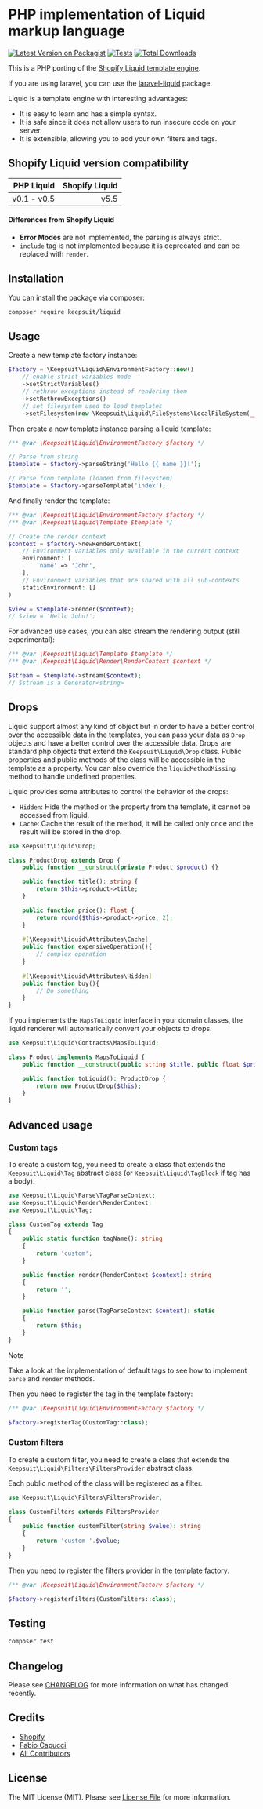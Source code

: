 # PHP implementation of Liquid markup language

[![Latest Version on Packagist](https://img.shields.io/packagist/v/keepsuit/liquid.svg?style=flat-square)](https://packagist.org/packages/keepsuit/liquid)
[![Tests](https://img.shields.io/github/actions/workflow/status/keepsuit/php-liquid/run-tests.yml?branch=main&label=tests&style=flat-square)](https://github.com/keepsuit/liquid/actions/workflows/run-tests.yml)
[![Total Downloads](https://img.shields.io/packagist/dt/keepsuit/liquid.svg?style=flat-square)](https://packagist.org/packages/keepsuit/liquid)

This is a PHP porting of the [Shopify Liquid template engine](https://github.com/Shopify/liquid).

If you are using laravel, you can use the [laravel-liquid](https://github.com/keepsuit/laravel-liquid) package.

Liquid is a template engine with interesting advantages:

- It is easy to learn and has a simple syntax.
- It is safe since it does not allow users to run insecure code on your server.
- It is extensible, allowing you to add your own filters and tags.

## Shopify Liquid version compatibility

|  PHP Liquid | Shopify Liquid |
|------------:|---------------:|
| v0.1 - v0.5 |           v5.5 |

#### Differences from Shopify Liquid

- **Error Modes** are not implemented, the parsing is always strict.
- `include` tag is not implemented because it is deprecated and can be replaced with `render`.

## Installation

You can install the package via composer:

```bash
composer require keepsuit/liquid
```

## Usage

Create a new template factory instance:

```php
$factory = \Keepsuit\Liquid\EnvironmentFactory::new()
    // enable strict variables mode
    ->setStrictVariables()
    // rethrow exceptions instead of rendering them
    ->setRethrowExceptions()
    // set filesystem used to load templates
    ->setFilesystem(new \Keepsuit\Liquid\FileSystems\LocalFileSystem(__DIR__ . '/views'));
```

Then create a new template instance parsing a liquid template:

```php
/** @var \Keepsuit\Liquid\EnvironmentFactory $factory */

// Parse from string
$template = $factory->parseString('Hello {{ name }}!');

// Parse from template (loaded from filesystem)
$template = $factory->parseTemplate('index');
```

And finally render the template:

```php
/** @var \Keepsuit\Liquid\EnvironmentFactory $factory */
/** @var \Keepsuit\Liquid\Template $template */

// Create the render context
$context = $factory->newRenderContext(
    // Environment variables only available in the current context
    environment: [
        'name' => 'John',
    ],
    // Environment variables that are shared with all sub-contexts
    staticEnvironment: []
)

$view = $template->render($context);
// $view = 'Hello John!';
```

For advanced use cases, you can also stream the rendering output (still experimental):

```php
/** @var \Keepsuit\Liquid\Template $template */
/** @var \Keepsuit\Liquid\Render\RenderContext $context */

$stream = $template->stream($context);
// $stream is a Generator<string>
```

## Drops

Liquid support almost any kind of object but in order to have a better control over the accessible data in the templates,
you can pass your data as `Drop` objects and have a better control over the accessible data.
Drops are standard php objects that extend the `Keepsuit\Liquid\Drop` class.
Public properties and public methods of the class will be accessible in the template as a property.
You can also override the `liquidMethodMissing` method to handle undefined properties.

Liquid provides some attributes to control the behavior of the drops:
- `Hidden`: Hide the method or the property from the template, it cannot be accessed from liquid.
- `Cache`: Cache the result of the method, it will be called only once and the result will be stored in the drop.

```php
use Keepsuit\Liquid\Drop;

class ProductDrop extends Drop {
    public function __construct(private Product $product) {}

    public function title(): string {
        return $this->product->title;
    }

    public function price(): float {
        return round($this->product->price, 2);
    }
    
    #[\Keepsuit\Liquid\Attributes\Cache]
    public function expensiveOperation(){
        // complex operation
    }
    
    #[\Keepsuit\Liquid\Attributes\Hidden]
    public function buy(){
        // Do something
    }
}
```

If you implements the `MapsToLiquid` interface in your domain classes, 
the liquid renderer will automatically convert your objects to drops.

```php
use Keepsuit\Liquid\Contracts\MapsToLiquid;

class Product implements MapsToLiquid {
    public function __construct(public string $title, public float $price) {}

    public function toLiquid(): ProductDrop {
        return new ProductDrop($this);
    }
}
```

## Advanced usage

### Custom tags

To create a custom tag, you need to create a class that extends the `Keepsuit\Liquid\Tag` abstract class (or `Keepsuit\Liquid\TagBlock` if tag has a body).

```php
use Keepsuit\Liquid\Parse\TagParseContext;
use Keepsuit\Liquid\Render\RenderContext;
use Keepsuit\Liquid\Tag;

class CustomTag extends Tag
{
    public static function tagName(): string
    {
        return 'custom';
    }

    public function render(RenderContext $context): string
    {
        return '';
    }

    public function parse(TagParseContext $context): static
    {
        return $this;
    }
}

```

> [!NOTE]
> Take a look at the implementation of default tags to see how to implement `parse` and `render` methods.

Then you need to register the tag in the template factory:

```php
/** @var \Keepsuit\Liquid\EnvironmentFactory $factory */

$factory->registerTag(CustomTag::class);
```

### Custom filters

To create a custom filter, you need to create a class that extends the `Keepsuit\Liquid\Filters\FiltersProvider` abstract class.

Each public method of the class will be registered as a filter.

```php
use Keepsuit\Liquid\Filters\FiltersProvider;

class CustomFilters extends FiltersProvider
{
    public function customFilter(string $value): string
    {
        return 'custom '.$value;
    }
}
```

Then you need to register the filters provider in the template factory:

```php
/** @var \Keepsuit\Liquid\EnvironmentFactory $factory */

$factory->registerFilters(CustomFilters::class);
```

## Testing

```bash
composer test
```

## Changelog

Please see [CHANGELOG](CHANGELOG.md) for more information on what has changed recently.

## Credits

- [Shopify](https://github.com/Shopify/liquid)
- [Fabio Capucci](https://github.com/cappuc)
- [All Contributors](../../contributors)

## License

The MIT License (MIT). Please see [License File](LICENSE.md) for more information.
